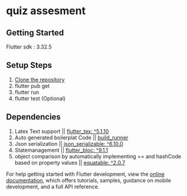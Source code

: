 # quiz assesment

## Getting Started
Flutter sdk : 3.32.5
## Setup Steps
 1. [Clone the repository](https://github.com/RRKawchar/quiz_assesment.git)
 2. flutter pub get   
 3. flutter run
 4. flutter test (Optional)

## Dependencies
  1. Latex Text support || [flutter_tex: ^5.1.10](https://pub.dev/packages/flutter_tex)
  2. Auto generated boilerplat Code || [build_runner](https://pub.dev/packages/build_runner)
  3. Json serialization || [json_serializable: ^6.10.0](https://pub.dev/packages/json_serializable)
  4. Statemanagement || [flutter_bloc: ^9.1.1](https://pub.dev/packages/flutter_bloc)
  5. object comparison by automatically implementing == and hashCode based on property values || [equatable: ^2.0.7](https://pub.dev/packages/equatable)
 

For help getting started with Flutter development, view the
[online documentation](https://docs.flutter.dev/), which offers tutorials,
samples, guidance on mobile development, and a full API reference.
